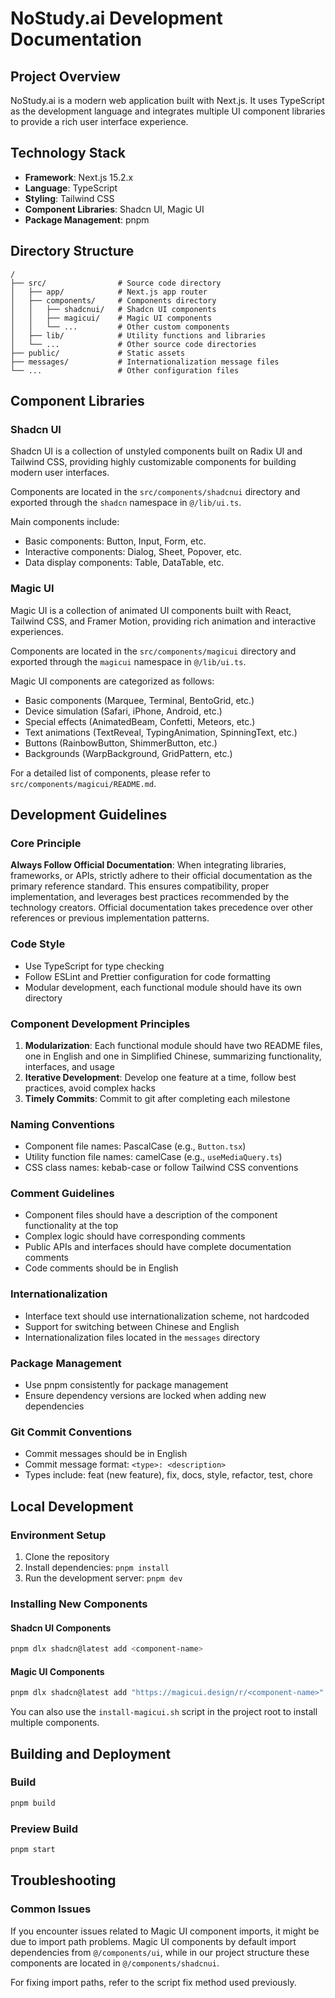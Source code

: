 # NoStudy.ai Development Documentation

## Project Overview

NoStudy.ai is a modern web application built with Next.js. It uses TypeScript as the development language and integrates multiple UI component libraries to provide a rich user interface experience.

## Technology Stack

- **Framework**: Next.js 15.2.x
- **Language**: TypeScript
- **Styling**: Tailwind CSS
- **Component Libraries**: Shadcn UI, Magic UI
- **Package Management**: pnpm

## Directory Structure

```
/
├── src/                # Source code directory
│   ├── app/            # Next.js app router
│   ├── components/     # Components directory
│   │   ├── shadcnui/   # Shadcn UI components
│   │   ├── magicui/    # Magic UI components
│   │   └── ...         # Other custom components
│   ├── lib/            # Utility functions and libraries
│   └── ...             # Other source code directories
├── public/             # Static assets
├── messages/           # Internationalization message files
└── ...                 # Other configuration files
```

## Component Libraries

### Shadcn UI

Shadcn UI is a collection of unstyled components built on Radix UI and Tailwind CSS, providing highly customizable components for building modern user interfaces.

Components are located in the `src/components/shadcnui` directory and exported through the `shadcn` namespace in `@/lib/ui.ts`.

Main components include:

- Basic components: Button, Input, Form, etc.
- Interactive components: Dialog, Sheet, Popover, etc.
- Data display components: Table, DataTable, etc.

### Magic UI

Magic UI is a collection of animated UI components built with React, Tailwind CSS, and Framer Motion, providing rich animation and interactive experiences.

Components are located in the `src/components/magicui` directory and exported through the `magicui` namespace in `@/lib/ui.ts`.

Magic UI components are categorized as follows:

- Basic components (Marquee, Terminal, BentoGrid, etc.)
- Device simulation (Safari, iPhone, Android, etc.)
- Special effects (AnimatedBeam, Confetti, Meteors, etc.)
- Text animations (TextReveal, TypingAnimation, SpinningText, etc.)
- Buttons (RainbowButton, ShimmerButton, etc.)
- Backgrounds (WarpBackground, GridPattern, etc.)

For a detailed list of components, please refer to `src/components/magicui/README.md`.

## Development Guidelines

### Core Principle

**Always Follow Official Documentation**: When integrating libraries, frameworks, or APIs, strictly adhere to their official documentation as the primary reference standard. This ensures compatibility, proper implementation, and leverages best practices recommended by the technology creators. Official documentation takes precedence over other references or previous implementation patterns.

### Code Style

- Use TypeScript for type checking
- Follow ESLint and Prettier configuration for code formatting
- Modular development, each functional module should have its own directory

### Component Development Principles

1. **Modularization**: Each functional module should have two README files, one in English and one in Simplified Chinese, summarizing functionality, interfaces, and usage
2. **Iterative Development**: Develop one feature at a time, follow best practices, avoid complex hacks
3. **Timely Commits**: Commit to git after completing each milestone

### Naming Conventions

- Component file names: PascalCase (e.g., `Button.tsx`)
- Utility function file names: camelCase (e.g., `useMediaQuery.ts`)
- CSS class names: kebab-case or follow Tailwind CSS conventions

### Comment Guidelines

- Component files should have a description of the component functionality at the top
- Complex logic should have corresponding comments
- Public APIs and interfaces should have complete documentation comments
- Code comments should be in English

### Internationalization

- Interface text should use internationalization scheme, not hardcoded
- Support for switching between Chinese and English
- Internationalization files located in the `messages` directory

### Package Management

- Use pnpm consistently for package management
- Ensure dependency versions are locked when adding new dependencies

### Git Commit Conventions

- Commit messages should be in English
- Commit message format: `<type>: <description>`
- Types include: feat (new feature), fix, docs, style, refactor, test, chore

## Local Development

### Environment Setup

1. Clone the repository
2. Install dependencies: `pnpm install`
3. Run the development server: `pnpm dev`

### Installing New Components

#### Shadcn UI Components

```bash
pnpm dlx shadcn@latest add <component-name>
```

#### Magic UI Components

```bash
pnpm dlx shadcn@latest add "https://magicui.design/r/<component-name>" --yes --overwrite
```

You can also use the `install-magicui.sh` script in the project root to install multiple components.

## Building and Deployment

### Build

```bash
pnpm build
```

### Preview Build

```bash
pnpm start
```

## Troubleshooting

### Common Issues

If you encounter issues related to Magic UI component imports, it might be due to import path problems. Magic UI components by default import dependencies from `@/components/ui`, while in our project structure these components are located in `@/components/shadcnui`.

For fixing import paths, refer to the script fix method used previously.
